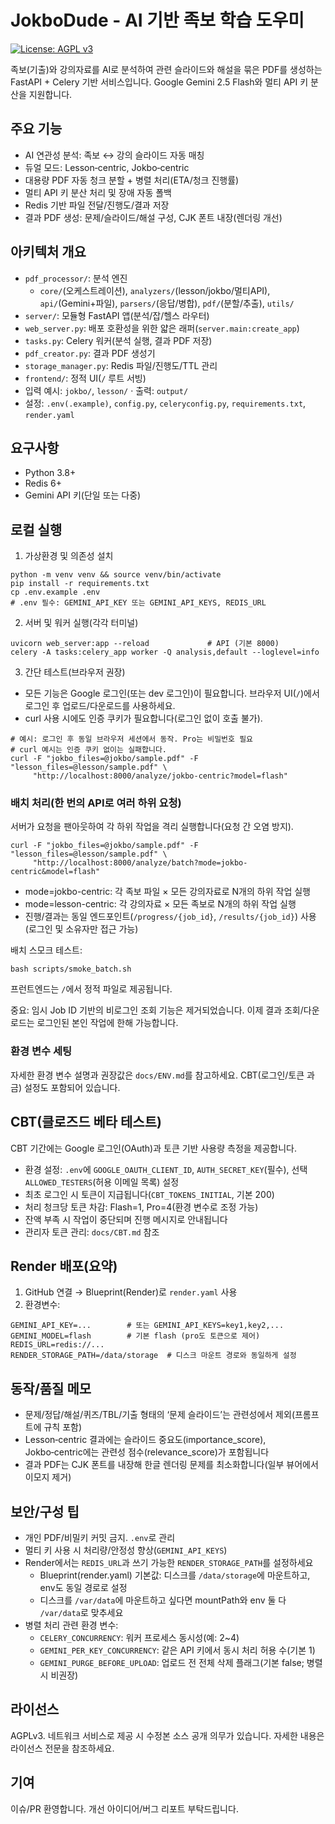 # JokboDude - AI 기반 족보 학습 도우미

[![License: AGPL v3](https://img.shields.io/badge/License-AGPL_v3-blue.svg)](https://www.gnu.org/licenses/agpl-3.0)

족보(기출)와 강의자료를 AI로 분석하여 관련 슬라이드와 해설을 묶은 PDF를 생성하는 FastAPI + Celery 기반 서비스입니다. Google Gemini 2.5 Flash와 멀티 API 키 분산을 지원합니다.

## 주요 기능
- AI 연관성 분석: 족보 ↔ 강의 슬라이드 자동 매칭
- 듀얼 모드: Lesson‑centric, Jokbo‑centric
- 대용량 PDF 자동 청크 분할 + 병렬 처리(ETA/청크 진행률)
- 멀티 API 키 분산 처리 및 장애 자동 폴백
- Redis 기반 파일 전달/진행도/결과 저장
- 결과 PDF 생성: 문제/슬라이드/해설 구성, CJK 폰트 내장(렌더링 개선)

## 아키텍처 개요
- `pdf_processor/`: 분석 엔진
  - `core/`(오케스트레이션), `analyzers/`(lesson/jokbo/멀티API), `api/`(Gemini+파일), `parsers/`(응답/병합), `pdf/`(분할/추출), `utils/`
- `server/`: 모듈형 FastAPI 앱(분석/잡/헬스 라우터)
- `web_server.py`: 배포 호환성을 위한 얇은 래퍼(`server.main:create_app`)
- `tasks.py`: Celery 워커(분석 실행, 결과 PDF 저장)
- `pdf_creator.py`: 결과 PDF 생성기
- `storage_manager.py`: Redis 파일/진행도/TTL 관리
- `frontend/`: 정적 UI(`/` 루트 서빙)
- 입력 예시: `jokbo/`, `lesson/` · 출력: `output/`
- 설정: `.env(.example)`, `config.py`, `celeryconfig.py`, `requirements.txt`, `render.yaml`

## 요구사항
- Python 3.8+
- Redis 6+
- Gemini API 키(단일 또는 다중)

## 로컬 실행
1) 가상환경 및 의존성 설치
```
python -m venv venv && source venv/bin/activate
pip install -r requirements.txt
cp .env.example .env
# .env 필수: GEMINI_API_KEY 또는 GEMINI_API_KEYS, REDIS_URL
```

2) 서버 및 워커 실행(각각 터미널)
```
uvicorn web_server:app --reload             # API (기본 8000)
celery -A tasks:celery_app worker -Q analysis,default --loglevel=info
```

3) 간단 테스트(브라우저 권장)
- 모든 기능은 Google 로그인(또는 dev 로그인)이 필요합니다. 브라우저 UI(`/`)에서 로그인 후 업로드/다운로드를 사용하세요.
- curl 사용 시에도 인증 쿠키가 필요합니다(로그인 없이 호출 불가).
```
# 예시: 로그인 후 동일 브라우저 세션에서 동작. Pro는 비밀번호 필요
# curl 예시는 인증 쿠키 없이는 실패합니다.
curl -F "jokbo_files=@jokbo/sample.pdf" -F "lesson_files=@lesson/sample.pdf" \
     "http://localhost:8000/analyze/jokbo-centric?model=flash"
```

### 배치 처리(한 번의 API로 여러 하위 요청)
서버가 요청을 팬아웃하여 각 하위 작업을 격리 실행합니다(요청 간 오염 방지).
```
curl -F "jokbo_files=@jokbo/sample.pdf" -F "lesson_files=@lesson/sample.pdf" \
     "http://localhost:8000/analyze/batch?mode=jokbo-centric&model=flash"
```
- mode=jokbo-centric: 각 족보 파일 × 모든 강의자료로 N개의 하위 작업 실행
- mode=lesson-centric: 각 강의자료 × 모든 족보로 N개의 하위 작업 실행
- 진행/결과는 동일 엔드포인트(`/progress/{job_id}`, `/results/{job_id}`) 사용(로그인 및 소유자만 접근 가능)

배치 스모크 테스트:
```
bash scripts/smoke_batch.sh
```

프런트엔드는 `/`에서 정적 파일로 제공됩니다.

중요: 임시 Job ID 기반의 비로그인 조회 기능은 제거되었습니다. 이제 결과 조회/다운로드는 로그인된 본인 작업에 한해 가능합니다.

### 환경 변수 세팅
자세한 환경 변수 설명과 권장값은 `docs/ENV.md`를 참고하세요. CBT(로그인/토큰 과금) 설정도 포함되어 있습니다.

## CBT(클로즈드 베타 테스트)
CBT 기간에는 Google 로그인(OAuth)과 토큰 기반 사용량 측정을 제공합니다.

- 환경 설정: `.env`에 `GOOGLE_OAUTH_CLIENT_ID`, `AUTH_SECRET_KEY`(필수), 선택 `ALLOWED_TESTERS`(허용 이메일 목록) 설정
- 최초 로그인 시 토큰이 지급됩니다(`CBT_TOKENS_INITIAL`, 기본 200)
- 처리 청크당 토큰 차감: Flash=1, Pro=4(환경 변수로 조정 가능)
- 잔액 부족 시 작업이 중단되며 진행 메시지로 안내됩니다
- 관리자 토큰 관리: `docs/CBT.md` 참조

## Render 배포(요약)
1) GitHub 연결 → Blueprint(Render)로 `render.yaml` 사용
2) 환경변수:
```
GEMINI_API_KEY=...        # 또는 GEMINI_API_KEYS=key1,key2,...
GEMINI_MODEL=flash        # 기본 flash (pro도 토큰으로 제어)
REDIS_URL=redis://...
RENDER_STORAGE_PATH=/data/storage  # 디스크 마운트 경로와 동일하게 설정
```

## 동작/품질 메모
- 문제/정답/해설/퀴즈/TBL/기출 형태의 ‘문제 슬라이드’는 관련성에서 제외(프롬프트에 규칙 포함)
- Lesson‑centric 결과에는 슬라이드 중요도(importance_score), Jokbo‑centric에는 관련성 점수(relevance_score)가 포함됩니다
- 결과 PDF는 CJK 폰트를 내장해 한글 렌더링 문제를 최소화합니다(일부 뷰어에서 이모지 제거)

## 보안/구성 팁
- 개인 PDF/비밀키 커밋 금지. `.env`로 관리
- 멀티 키 사용 시 처리량/안정성 향상(`GEMINI_API_KEYS`)
- Render에서는 `REDIS_URL`과 쓰기 가능한 `RENDER_STORAGE_PATH`를 설정하세요
  - Blueprint(render.yaml) 기본값: 디스크를 `/data/storage`에 마운트하고, env도 동일 경로로 설정
  - 디스크를 `/var/data`에 마운트하고 싶다면 mountPath와 env 둘 다 `/var/data`로 맞추세요
- 병렬 처리 관련 환경 변수:
  - `CELERY_CONCURRENCY`: 워커 프로세스 동시성(예: 2~4)
  - `GEMINI_PER_KEY_CONCURRENCY`: 같은 API 키에서 동시 처리 허용 수(기본 1)
  - `GEMINI_PURGE_BEFORE_UPLOAD`: 업로드 전 전체 삭제 플래그(기본 false; 병렬 시 비권장)

## 라이선스
AGPLv3. 네트워크 서비스로 제공 시 수정본 소스 공개 의무가 있습니다. 자세한 내용은 라이선스 전문을 참조하세요.

## 기여
이슈/PR 환영합니다. 개선 아이디어/버그 리포트 부탁드립니다.
